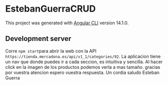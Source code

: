 # EstebanGuerraCRUD

This project was generated with [Angular CLI](https://github.com/angular/angular-cli) version 14.1.0.

## Development server

Corre `npm start`para abrir la web con la API `https://tienda.mercadona.es/api/v1_1/categories/92`.
La aplicacion tiene un nav que donde puedes ir a cada seccion, es intuitiva y sencilla.
Al hacer click en la imagen de los productos podemos verla a mas tamaño.
gracias por vuestra atencion espero vuestra respuesta.
Un cordia saludo 
Esteban Guerra
